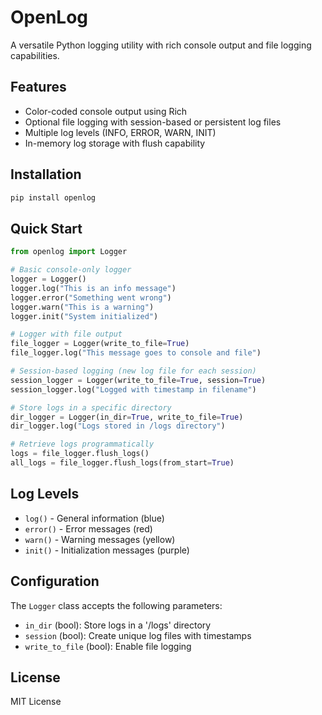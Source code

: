 # OpenLog

A versatile Python logging utility with rich console output and file logging capabilities.

## Features

- Color-coded console output using Rich
- Optional file logging with session-based or persistent log files
- Multiple log levels (INFO, ERROR, WARN, INIT)
- In-memory log storage with flush capability

## Installation

```bash
pip install openlog
```

## Quick Start

```python
from openlog import Logger

# Basic console-only logger
logger = Logger()
logger.log("This is an info message")
logger.error("Something went wrong")
logger.warn("This is a warning")
logger.init("System initialized")

# Logger with file output
file_logger = Logger(write_to_file=True)
file_logger.log("This message goes to console and file")

# Session-based logging (new log file for each session)
session_logger = Logger(write_to_file=True, session=True)
session_logger.log("Logged with timestamp in filename")

# Store logs in a specific directory
dir_logger = Logger(in_dir=True, write_to_file=True)
dir_logger.log("Logs stored in /logs directory")

# Retrieve logs programmatically
logs = file_logger.flush_logs()
all_logs = file_logger.flush_logs(from_start=True)
```

## Log Levels
- ```log()``` - General information (blue)
- ```error()``` - Error messages (red)
- ```warn()``` - Warning messages (yellow)
- ```init()``` - Initialization messages (purple)

## Configuration
The ```Logger``` class accepts the following parameters:
- ```in_dir``` (bool): Store logs in a '/logs' directory
- ```session``` (bool): Create unique log files with timestamps
- ```write_to_file``` (bool): Enable file logging

## License
MIT License
